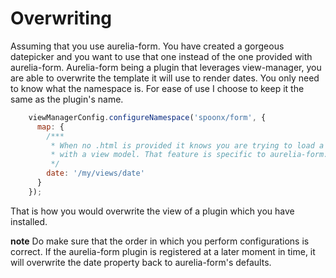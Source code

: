 # Overwriting

Assuming that you use aurelia-form. You have created a gorgeous datepicker and
you want to use that one instead of the one provided with aurelia-form.
Aurelia-form being a plugin that leverages view-manager, you are able to
overwrite the template it will use to render dates. You only need to know what
the namespace is. For ease of use I choose to keep it the same as the plugin's
name.

```js
    viewManagerConfig.configureNamespace('spoonx/form', {
      map: {
        /***
         * When no .html is provided it knows you are trying to load a element
         * with a view model. That feature is specific to aurelia-form.
         */
        date: '/my/views/date'
      }
    });
```

That is how you would overwrite the view of a plugin which you have installed.

**note**
Do make sure that the order in which you perform configurations is correct.
If the aurelia-form plugin is registered at a later moment in time, it will
overwrite the date property back to aurelia-form's defaults.
